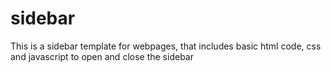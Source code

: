 # sidebar
This is a sidebar template for webpages, that includes basic html code, css and javascript to open and close the sidebar
